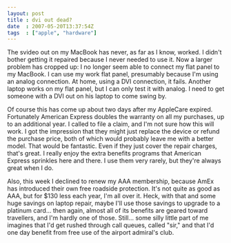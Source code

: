 ```yaml
---
layout: post
title : dvi out dead?
date  : 2007-05-20T13:37:54Z
tags  : ["apple", "hardware"]
---
```

The svideo out on my MacBook has never, as far as I know, worked.  I didn't bother getting it repaired because I never needed to use it.  Now a larger problem has cropped up:  I no longer seem able to connect my flat panel to my MacBook.  I can use my work flat panel, presumably because I'm using an analog connection.  At home, using a DVI connection, it fails.  Another laptop works on my flat panel, but I can only test it with analog.  I need to get someone with a DVI out on his laptop to come swing by.

Of course this has come up about two days after my AppleCare expired. Fortunately American Express doubles the warranty on all my purchases, up to an additional year.  I called to file a claim, and I'm not sure how this will work.  I got the impression that they might just replace the device or refund the purchase price, both of which would probably leave me with a better model. That would be fantastic.  Even if they just cover the repair charges, that's great.  I really enjoy the extra benefits programs that American Express sprinkles here and there.  I use them very rarely, but they're always great when I do.

Also, this week I declined to renew my AAA membership, because AmEx has introduced their own free roadside protection.  It's not quite as good as AAA, but for $130 less each year, I'm all over it.  Heck, with that and some huge savings on laptop repair, maybe I'll use those savings to upgrade to a platinum card... then again, almost all of its benefits are geared toward travellers, and I'm hardly one of those.  Still... some silly little part of me imagines that I'd get rushed through call queues, called "sir," and that I'd one day benefit from free use of the airport admiral's club. 
